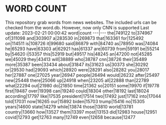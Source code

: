 # WORD COUNT
This repository grab words from news websites. The included urls can be checked from the word.db.
However, now only CNN is supported
Last update: 2023-02-21 00:00:42
word|count
---|---
the|749122
to|374967
of|311098
and|303907
a|283530
in|269873
that|163361
for|125492
on|114511
is|108726
it|99680
said|86879
with|84740
as|78950
was|74084
he|65293
have|63303
at|62921
has|61337
are|60739
from|59191
be|55214
by|54620
i|53357
this|52919
but|49517
his|48245
an|47200
not|45285
we|45029
they|43413
will|38889
who|38787
cnn|38726
their|35489
more|35387
been|33434
about|31847
its|31623
us|30373
she|30292
or|29530
had|29093
which|28920
were|28291
also|28282
you|28017
her|27887
one|27025
year|26947
people|26494
would|26232
after|25497
new|25448
there|25066
up|24918
when|23205
all|22888
than|22789
what|22294
out|21980
do|21850
time|21362
so|20151
some|19970
if|19778
first|19487
over|19398
can|19240
could|18304
other|18192
last|18024
according|17797
like|17535
president|17514
two|17492
just|17162
into|17044
told|17031
now|16265
our|15892
biden|15703
trump|15416
no|15305
years|14600
state|14279
while|13874
those|13810
world|13781
country|13660
how|13527
them|13397
most|13153
did|12983
house|12951
covid|12793
get|12763
many|12749
even|12658
because|12477
